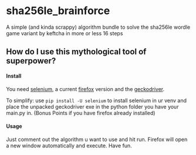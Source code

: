 # sha256le_brainforce
A simple (and kinda scrappy) algorithm bundle to solve the sha256le wordle game variant by keftcha in more or less 16 steps

## How do I use this mythological tool of superpower?

#### Install

You need [selenium](https://www.selenium.dev/), a current [firefox](https://www.mozilla.org/de/firefox/new/) version and the [geckodriver](https://github.com/mozilla/geckodriver/releases).

To simplify: use `pip install -U selenium` to install selenium in ur venv and place the unpacked geckodriver exe in the python folder you have your main.py in. (Bonus Points if you have firefox already installed)

#### Usage

Just comment out the algorithm u want to use and hit run. Firefox will open a new window automatically and execute. Have fun.
